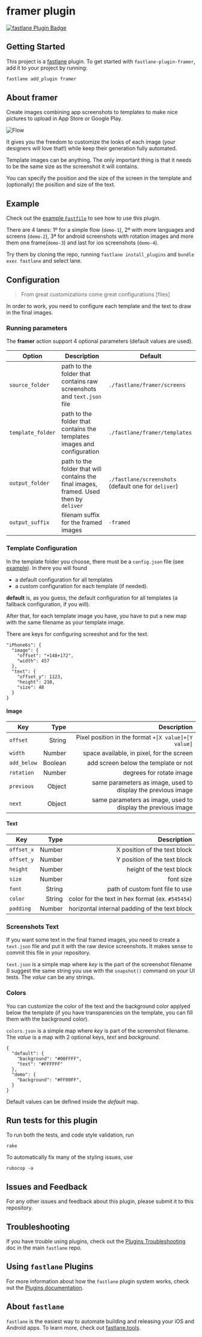 # framer plugin

[![fastlane Plugin Badge](https://rawcdn.githack.com/fastlane/fastlane/master/fastlane/assets/plugin-badge.svg)](https://rubygems.org/gems/fastlane-plugin-framer)

## Getting Started

This project is a [fastlane](https://github.com/fastlane/fastlane) plugin. To get started with `fastlane-plugin-framer`, add it to your project by running:

```bash
fastlane add_plugin framer
```

## About framer

Create images combining app screenshots to templates to make nice pictures to upload in App Store or Google Play.

![Flow](assets/example-flow.png)

It gives you the freedom to customize the looks of each image (your designers will love that!) while keep their generation fully automated.

Template images can be anything. The only important thing is that it needs to be the same size as the screenshot it will contains.

You can specify the position and the size of the screen in the template and (optionally) the position and size of the text.

## Example

Check out the [example `Fastfile`](fastlane/Fastfile) to see how to use this plugin.

There are 4 lanes: 1º for a simple flow (`demo-1`), 2º with more languages and screens (`demo-2`), 3ª for android screenshots with rotation images and more them one frame(`demo-3`) and last for ios screenshots (`demo-4`).

Try them by cloning the repo, running `fastlane install_plugins` and `bundle exec fastlane` and select lane.

## Configuration

> From great customizations come great configurations [files]

In order to work, you need to configure each template and the text to draw in the final images.

### Running parameters

The **framer** action support 4 optional parameters (default values are used).

| Option            | Description                                                                            | Default                                              |
| ----------------- | -------------------------------------------------------------------------------------- | ---------------------------------------------------- |
| `source_folder`   | path to the folder that contains raw screenshots and `text.json` file                  | `./fastlane/framer/screens`                          |
| `template_folder` | path to the folder that contains the templates images and configuration                | `./fastlane/framer/templates`                        |
| `output_folder`   | path to the folder that will contains the final images, framed. Used then by `deliver` | `./fastlane/screenshots` (default one for `deliver`) |
| `output_suffix`   | filenam suffix for the framed images                                                   | `-framed`                                            |

### Template Configuration

In the template folder you choose, there must be a `config.json` file (see [example](fastlane/demo-1/templates/config.json)). In there you will found

- a default configuration for all templates
- a custom configuration for each template (if needed).

**default** is, as you guess, the default configuration for all templates (a fallback configuration, if you will).

After that, for each template image you have, you have to put a new map with the same filename as your template image.

There are keys for configuring screeshot and for the text.

```
"iPhone6s": {
  "image": {
    "offset": "+148+172",
    "width": 457
  },
  "text": {
    "offset_y": 1123,
    "height": 210,
    "size": 48
  }
}
```

#### Image

| Key         |    Type |                                                  Description |
| ----------- | ------: | -----------------------------------------------------------: |
| `offset`    |  String |          Pixel position in the format `+[X value]+[Y value]` |
| `width`     |  Number |                    space available, in pixel, for the screen |
| `add_below` | Boolean |                         add screen below the template or not |
| `rotation`  |  Number |                                     degrees for rotate image |
| `previous`  |  Object | same parameters as image, used to display the previous image |
| `next`      |  Object | same parameters as image, used to display the previous image |

#### Text

| Key        |   Type |                                      Description |
| ---------- | -----: | -----------------------------------------------: |
| `offset_x` | Number |                     X position of the text block |
| `offset_y` | Number |                     Y position of the text block |
| `height`   | Number |                         height of the text block |
| `size`     | Number |                                        font size |
| `font`     | String |                  path of custom font file to use |
| `color`    | String | color for the text in hex format (ex. `#545454`) |
| `padding`  | Number |    horizontal internal padding of the text block |

### Screenshots Text

If you want some text in the final framed images, you need to create a `text.json` file and put it with the raw device screenshots. It makes sense to commit this file in your repository.

`text.json` is a simple map where _key_ is the part of the screenshot filename (I suggest the same string you use with the `snapshot()` command on your UI tests.
The _value_ can be any strings.

### Colors

You can customize the color of the text and the background color applyed below the template (if you have transparencies on the template, you can fill them with the background color).

`colors.json` is a simple map where _key_ is part of the screenshot filename. The _value_ is a map with 2 optional keys, _text_ and _background_.

```
{
  "default": {
    "background": "#00FFFF",
    "text": "#FFFFFF"
  },
  "demo": {
    "background": "#FF00FF",
  }
}
```

Default values can be defined inside the _default_ map.

## Run tests for this plugin

To run both the tests, and code style validation, run

```
rake
```

To automatically fix many of the styling issues, use

```
rubocop -a
```

## Issues and Feedback

For any other issues and feedback about this plugin, please submit it to this repository.

## Troubleshooting

If you have trouble using plugins, check out the [Plugins Troubleshooting](https://github.com/fastlane/fastlane/blob/master/fastlane/docs/PluginsTroubleshooting.md) doc in the main `fastlane` repo.

## Using `fastlane` Plugins

For more information about how the `fastlane` plugin system works, check out the [Plugins documentation](https://github.com/fastlane/fastlane/blob/master/fastlane/docs/Plugins.md).

## About `fastlane`

`fastlane` is the easiest way to automate building and releasing your iOS and Android apps. To learn more, check out [fastlane.tools](https://fastlane.tools).
